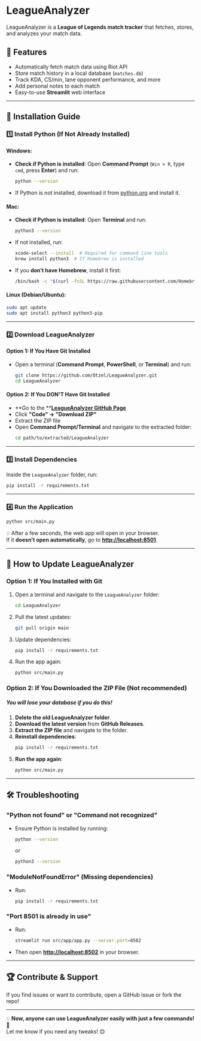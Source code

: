 # LeagueAnalyzer

LeagueAnalyzer is a **League of Legends match tracker** that fetches, stores, and analyzes your match data.

## 🚀 Features
- Automatically fetch match data using Riot API
- Store match history in a local database (`matches.db`)
- Track KDA, CS/min, lane opponent performance, and more
- Add personal notes to each match
- Easy-to-use **Streamlit** web interface

---

## 🚀 **Installation Guide**

### **1️⃣ Install Python (If Not Already Installed)**

#### **Windows**:

- **Check if Python is installed**: Open **Command Prompt** (`Win + R`, type `cmd`, press **Enter**) and run:
  ```bash
  python --version
  ```
- If Python is not installed, download it from [python.org](https://www.python.org/downloads/) and install it.

#### **Mac**:

- **Check if Python is installed**: Open **Terminal** and run:
  ```bash
  python3 --version
  ```
- If not installed, run:
  ```bash
  xcode-select --install  # Required for command line tools
  brew install python3  # If Homebrew is installed
  ```
- If you **don’t have Homebrew**, install it first:
  ```bash
  /bin/bash -c "$(curl -fsSL https://raw.githubusercontent.com/Homebrew/install/HEAD/install.sh)"
  ```

#### **Linux (Debian/Ubuntu)**:

```bash
sudo apt update
sudo apt install python3 python3-pip
```

---

### **2️⃣ Download LeagueAnalyzer**

#### **Option 1: If You Have Git Installed**

- Open a terminal (**Command Prompt**, **PowerShell**, or **Terminal**) and run:
  ```bash
  git clone https://github.com/Otzel/LeagueAnalyzer.git
  cd LeagueAnalyzer
  ```

#### **Option 2: If You DON'T Have Git Installed**

- **Go to the **[**LeagueAnalyzer GitHub Page**](https://github.com/Otzel/LeagueAnalyzer)
- Click **"Code" → "Download ZIP"**
- Extract the ZIP file
- Open **Command Prompt/Terminal** and navigate to the extracted folder:
  ```bash
  cd path/to/extracted/LeagueAnalyzer
  ```

---

### **3️⃣ Install Dependencies**

Inside the `LeagueAnalyzer` folder, run:

```bash
pip install -r requirements.txt
```

---

### **4️⃣ Run the Application**

```bash
python src/main.py
```

💡 After a few seconds, the web app will open in your browser.\
If it **doesn’t open automatically**, go to [**http://localhost:8501**](http://localhost:8501).

---

## 🔄 **How to Update LeagueAnalyzer**

### **Option 1: If You Installed with Git**

1. Open a terminal and navigate to the `LeagueAnalyzer` folder:
   ```bash
   cd LeagueAnalyzer
   ```
2. Pull the latest updates:
   ```bash
   git pull origin main
   ```
3. Update dependencies:
   ```bash
   pip install -r requirements.txt
   ```
4. Run the app again:
   ```bash
   python src/main.py
   ```

### **Option 2: If You Downloaded the ZIP File (Not recommended)**

##### You will lose your database if you do this!

1. **Delete the old LeagueAnalyzer folder**.
2. **Download the latest version** from **GitHub Releases**.
3. **Extract the ZIP file** and navigate to the folder.
4. **Reinstall dependencies**:
   ```bash
   pip install -r requirements.txt
   ```
5. **Run the app again**:
   ```bash
   python src/main.py
   ```

---

## 🛠 **Troubleshooting**

### **"Python not found" or "Command not recognized"**

- Ensure Python is installed by running:
  ```bash
  python --version
  ```
  or
  ```bash
  python3 --version
  ```

### **"ModuleNotFoundError" (Missing dependencies)**

- Run:
  ```bash
  pip install -r requirements.txt
  ```

### **"Port 8501 is already in use"**

- Run:
  ```bash
  streamlit run src/app/app.py --server.port=8502
  ```
- Then open [**http://localhost:8502**](http://localhost:8502) in your browser.

---

## 🏆 **Contribute & Support**

If you find issues or want to contribute, open a GitHub issue or fork the repo!

---

💡 **Now, anyone can use LeagueAnalyzer easily with just a few commands!** 🎯\
Let me know if you need any tweaks! 😊

